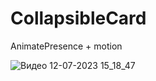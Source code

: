 # CollapsibleCard
AnimatePresence + motion


![Видео 12-07-2023 15_18_47](https://github.com/ScherbakovM/CollapsibleCard/assets/109952823/58adce18-0118-452a-af91-f2e1e4777402)

